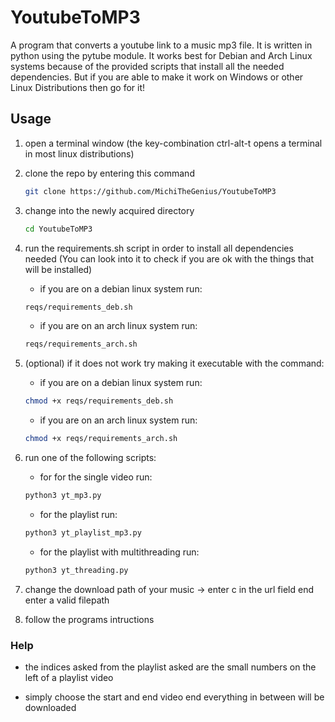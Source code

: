 # YoutubeToMP3

A program that converts a youtube link to a music mp3 file. It is written in python using the pytube module. It works best for Debian and Arch Linux systems because of the provided scripts that install all the needed dependencies. But if you are able to make it work on Windows or other Linux Distributions then go for it!

## Usage
1. open a terminal window (the key-combination ctrl-alt-t opens a terminal in most linux distributions)
2. clone the repo by entering this command

	```sh
	git clone https://github.com/MichiTheGenius/YoutubeToMP3
	```

2. change into the newly acquired directory
	

	```sh
	cd YoutubeToMP3
	```

3. run the requirements.sh script in order to install all dependencies needed (You can look into it to check if you are ok with the things that will be installed)

	- if you are on a debian linux system run:
	```sh
	reqs/requirements_deb.sh
	```

	- if you are on an arch linux system run:
	```sh
	reqs/requirements_arch.sh
	```

4. (optional) if it does not work try making it executable with the command:

    - if you are on a debian linux system run:
	```sh
	chmod +x reqs/requirements_deb.sh
	```

	- if you are on an arch linux system run:
	```sh
	chmod +x reqs/requirements_arch.sh
	```
5. run one of the following scripts: 
	- for for the single video run:
	```sh
	python3 yt_mp3.py
	```

	- for the playlist run:
	```sh
	python3 yt_playlist_mp3.py
	```

	- for the playlist with multithreading run:
	```sh
	python3 yt_threading.py
	```

   
6. change the download path of your music -> enter c in the url field end enter a valid filepath

7. follow the programs intructions

### Help
- the indices asked from the playlist asked are the small numbers on the left of a playlist video

- simply choose the start and end video end everything in between will be downloaded
